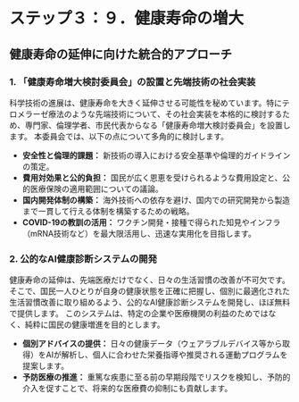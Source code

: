# ステップ３：９．健康寿命の増大

## 健康寿命の延伸に向けた統合的アプローチ

### 1. 「健康寿命増大検討委員会」の設置と先端技術の社会実装
科学技術の進展は、健康寿命を大きく延伸させる可能性を秘めています。特にテロメラーゼ療法のような先端技術について、その社会実装を本格的に検討するため、専門家、倫理学者、市民代表からなる「健康寿命増大検討委員会」を設置します。
本委員会では、以下の点について多角的に検討します。
*   **安全性と倫理的課題：** 新技術の導入における安全基準や倫理的ガイドラインの策定。
*   **費用対効果と公的負担：** 国民が広く恩恵を受けられるような費用設定と、公的医療保険の適用範囲についての議論。
*   **国内開発体制の構築：** 海外技術への依存を避け、国内での研究開発から製造まで一貫して行える体制を構築するための戦略。
*   **COVID-19の教訓の活用：** ワクチン開発・接種で得られた知見やインフラ（mRNA技術など）を最大限活用し、迅速な実用化を目指します。

### 2. 公的なAI健康診断システムの開発
健康寿命の延伸は、先端医療だけでなく、日々の生活習慣の改善が不可欠です。そこで、国民一人ひとりが自身の健康状態を正確に把握し、個別に最適化された生活習慣改善に取り組めるよう、公的なAI健康診断システムを開発し、ほぼ無料で提供します。
このシステムは、特定の企業や医療機関の利益のためではなく、純粋に国民の健康増進を目的とします。
*   **個別アドバイスの提供：** 日々の健康データ（ウェアラブルデバイス等から取得）をAIが解析し、個人に合わせた栄養指導や推奨される運動プログラムを提案します。
*   **予防医療の推進：** 重篤な疾患に至る前の早期段階でリスクを検知し、予防的介入を促すことで、将来的な医療費の抑制にも貢献します。